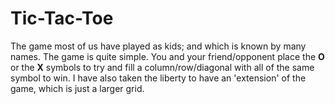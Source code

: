 # Tic-Tac-Toe
The game most of us have played as kids; and which is known by many names.
The game is quite simple. You and your friend/opponent place the **O** or the **X** symbols to try and fill a column/row/diagonal with all of the same symbol to win.
I have also taken the liberty to have an 'extension' of the game, which is just a larger grid.
